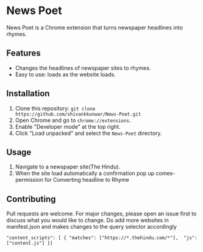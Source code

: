 # News Poet

News Poet is a Chrome extension that turns newspaper headlines into rhymes.

## Features

- Changes the headlines of newspaper sites to rhymes.
- Easy to use: loads as the website loads.

## Installation

1. Clone this repository: `git clone https://github.com/shivankkunwar/News-Poet.git`
2. Open Chrome and go to `chrome://extensions`.
3. Enable "Developer mode" at the top right.
4. Click "Load unpacked" and select the `News-Poet` directory.

## Usage

1. Navigate to a newspaper site(The Hindu).
2. When the site load automatically a confirmation pop up comes- permission for Converting headline to Rhyme


## Contributing

Pull requests are welcome. For major changes, please open an issue first to discuss what you would like to change.
Do add more websites in manifest.json and makes changes to the query selector accordingly 

`"content_scripts": [
      {
        "matches": ["https://*.thehindu.com/*"], 
        "js": ["content.js"]
      }]
`

